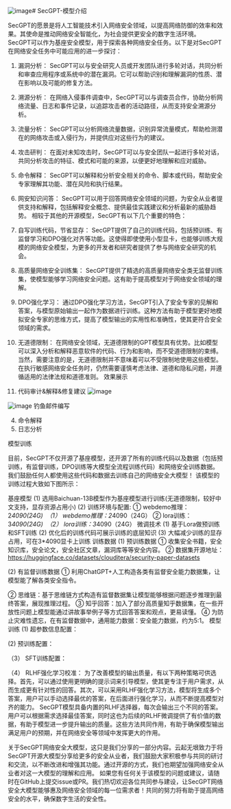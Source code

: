 ![image](https://github.com/user-attachments/assets/a5fa38fd-ca14-425b-9a89-75c5e6f3da8a)# SecGPT-模型介绍

SecGPT的愿景是将人工智能技术引入网络安全领域，以提高网络防御的效率和效果。其使命是推动网络安全智能化，为社会提供更安全的数字生活环境。
SecGPT可以作为基座安全模型，用于探索各种网络安全任务。以下是对SecGPT在网络安全任务中可能应用的进一步探讨：
1. 漏洞分析：
SecGPT可以与安全研究人员或开发团队进行多轮对话，共同分析和审查应用程序或系统中的潜在漏洞。它可以帮助识别和理解漏洞的性质、潜在影响以及可能的修复方法。
2. 溯源分析：
在网络入侵事件调查中，SecGPT可以与调查员合作，协助分析网络流量、日志和事件记录，以追踪攻击者的活动路径，从而支持安全溯源分析。
3. 流量分析：
SecGPT可以分析网络流量数据，识别异常流量模式，帮助检测潜在的网络攻击或入侵行为，并提供应对这些行为的建议。
4. 攻击研判：
在面对未知攻击时，SecGPT可以与安全团队一起进行多轮对话，共同分析攻击的特征、模式和可能的来源，以便更好地理解和应对威胁。
5. 命令解释：
SecGPT可以解释和分析安全相关的命令、脚本或代码，帮助安全专家理解其功能、潜在风险和执行结果。
6. 网安知识问答：
SecGPT可以用于回答网络安全领域的问题，为安全从业者提供支持和解释，包括解释安全概念、提供最佳实践建议和分析最新的威胁趋势。
相较于其他的开源模型，SecGPT有以下几个重要的特色：
1. 自写训练代码，节省显存：
SecGPT提供了自己的训练代码，包括预训练、有监督学习和DPO强化对齐等功能。这使得即使使用小型显卡，也能够训练大规模的网络安全模型，为更多的开发者和研究者提供了参与网络安全研究的机会。
2. 高质量网络安全训练集：
SecGPT提供了精选的高质量网络安全类无监督训练集，使模型能够学习网络安全问题。这有助于提高模型对于网络安全领域的理解。
3. DPO强化学习：
通过DPO强化学习方法，SecGPT引入了安全专家的见解和答案，与模型原始输出一起作为数据进行训练。这种方法有助于模型更好地模拟安全专家的思维方式，提高了模型输出的实用性和准确性，使其更符合安全领域的需求。
4. 无道德限制：
在网络安全领域，无道德限制的GPT模型具有优势。比如模型可以深入分析和解释恶意软件的代码、行为和影响，而不受道德限制的束缚。当然，需要注意的是，无道德限制并不意味着可以不受限制地使用这些模型。在执行敏感网络安全任务时，仍然需要谨慎考虑法律、道德和隐私问题，并遵循适用的法律法规和道德准则。
效果展示

1. 代码审计&解释&修复建议
![image](https://github.com/user-attachments/assets/824b059b-f469-4ae4-bd50-745a6e82aec1)

![image](https://github.com/user-attachments/assets/c99fa6a8-8225-4ce9-82db-8ff311297ff2)
钓鱼邮件编写

4. 命令解释 
5. 日志分析

模型训练

目前，SecGPT不仅开源了基座模型，还开源了所有的训练代码以及数据（包括预训练，有监督训练，DPO训练等大模型全流程训练代码）和网络安全训练数据。我们鼓励任何人都使用这些代码和数据去训练自己的网络安全大模型！
该模型的训练过程大致如下图所示：

基座模型
(1) 选用Baichuan-13B模型作为基座模型进行训练(无道德限制，较好中文支持，显存资源占用小)
(2) 训练环境与配置:
① webdemo推理：2*4090(24G)  （1） webdemo推理：2*4090（24G）
② lora训练：3*4090(24G)  （2） lora训练：3*4090（24G）
微调技术
(1) 基于Lora做预训练和SFT训练
(2) 优化后的训练代码可展示训练的底层知识
(3) 大幅减少训练的显存占用，可在3*4090显卡上训练
训练数据
(1) 预训练数据
① 收集安全书籍，安全知识库，安全论文，安全社区文章，漏洞库等等安全内容。
② 数据集开源地址：
https://huggingface.co/datasets/clouditera/security-paper-datasets

(2) 有监督训练数据
① 利用ChatGPT+人工构造各类有监督安全能力数据集，让模型能了解各类安全指令。

② 思维链：基于思维链方式构造有监督数据集让模型能够根据问题逐步推理到最终答案，展现推理过程。
③ 知乎回答：加入了部分高质量知乎数据集，在一些开放性问题上模型能通过讲故事举例子等方式回答答案和观点，更易读懂。
④ 为防止灾难性遗忘，在有监督数据中，通用能力数据：安全能力数据，约为5:1。
模型训练
(1) 超参数信息配置：

(2) 预训练配置：

（3） SFT训练配置：

（4） RLHF强化学习校准：
为了改善模型的输出质量，有以下两种策略可供选择。首先，可以通过使用更明确的提示词来引导模型，使其更专注于用户需求，从而生成更有针对性的回答。其次，可以采用RLHF强化学习方法，模型将生成多个答案，用户可以手动选择最优的答案，在后面进行强化学习，从而不断提高模型对齐的能力。
SecGPT模型具备内置的RLHF选择器，每次会输出三个不同的答案。用户可以根据需求选择最佳答案，同时这也为后续的RLHF微调提供了有价值的数据，有助于模型进一步提升输出的质量。这些方法共同作用，有助于确保模型输出满足用户的预期，并在网络安全等领域中发挥更大的作用。

关于SecGPT网络安全大模型，这只是我们分享的一部分内容。云起无垠致力于将SecGPT开源大模型分享给更多的安全从业者，我们鼓励大家积极参与共同的研讨和交流，以不断改进和增强其功能。通过开源的方式，我们也期望加强网络安全从业者对这一大模型的理解和应用。
如果您有任何关于该模型的问题或建议，请随时在GitHub上提交issue或PR。我们热切欢迎各位共同参与建设，让SecGPT网络安全大模型能够惠及网络安全领域的每一位需求者！共同的努力将有助于提高网络安全的水平，确保数字生活的安全性。
